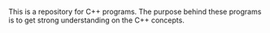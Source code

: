 This is a repository for C++ programs. The purpose behind these programs is to get strong understanding on the C++ concepts. 
